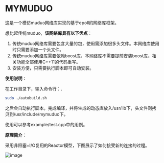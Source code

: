 # MYMUDUO
这是一个模仿muduo网络库实现的基于epoll的网络库框架。

想比起传统muduo，**该网络库具有以下优点**：

1. 传统muduo网络库需要包含大量的包，使用需添加很多头文件。本网络库使用时只需要添加一个头文件。
2. 传统muduo网络库需要依赖boost库，本网络库不需要提前安装boost库，相关功能全部使用C++11的代码重写。
3. 安装方便，只需要执行脚本即可自动安装。

**使用说明**：

在工作目录下，输入命令行：.

```bash
sudo ./autobuild.sh
```

之后会自动执行脚本，完成编译，并将生成的动态库放入/usr/lib下，头文件则拷贝到/usr/include/mymuduo下。

使用可以参考example/test.cpp中的用例。

**原理简介**：

采用非阻塞+I/O复用的Reactor模型，下图展示了如何接受新的连接的过程。

![image](https://github.com/miaomiaoCharles/myRpcMuduo/blob/main/%E6%96%B0%E8%BF%9E%E6%8E%A5%E5%8E%9F%E7%90%86%E5%B1%95%E7%A4%BA%E5%9B%BE.png)
